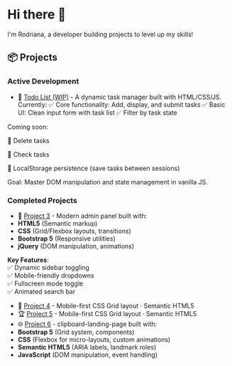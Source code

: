 # Hi there 👋  
I'm Rodriana, a developer building projects to level up my skills!

## 📦 Projects  

### Active Development  
- 🔨 [Todo List (WIP)](https://github.com/Rodrianaa/todo-list.git) - A dynamic task manager built with HTML/CSS/JS. Currently:
✅ Core functionality: Add, display, and submit tasks
✅ Basic UI: Clean input form with task list
✅ Filter by task state

Coming soon:

🚧  Delete tasks

🚧 Check tasks

🚧 LocalStorage persistence (save tasks between sessions)

Goal: Master DOM manipulation and state management in vanilla JS.

### Completed Projects  
- 📰 [Project 3](https://github.com/Rodrianaa/admin-panel) - Modern admin panel built with:  
- **HTML5** (Semantic markup)  
- **CSS** (Grid/Flexbox layouts, transitions)  
- **Bootstrap 5** (Responsive utilities)  
- **jQuery** (DOM manipulation, animations)  

**Key Features**:  
✅ Dynamic sidebar toggling  
✅ Mobile-friendly dropdowns  
✅ Fullscreen mode toggle  
✅ Animated search bar  
- 🎉 [Project 4](https://github.com/Rodrianaa/crypto-news-page.git) - Mobile-first CSS Grid layout · Semantic HTML5
- 🏆 [Project 5](https://github.com/Rodrianaa/testimonals-grid-section) -  Mobile-first CSS Grid layout · Semantic HTML5
- 🌐 [Project 6](https://github.com/Rodrianaa/clipboard-landing-page) - clipboard-landing-page built with: 
- **Bootstrap 5** (Grid system, components)  
- **CSS** (Flexbox for micro-layouts, custom animations)  
- **Semantic HTML5** (ARIA labels, landmark roles)  
- **JavaScript** (DOM manipulation, event handling)
